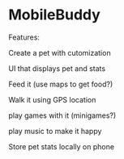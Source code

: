 # MobileBuddy

Features:

Create a pet with cutomization

UI that displays pet and stats

Feed it (use maps to get food?)

Walk it using GPS location

play games with it (minigames?)

play music to make it happy

Store pet stats locally on phone
